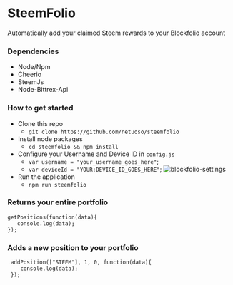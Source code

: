 # SteemFolio

Automatically add your claimed Steem rewards to your Blockfolio account

### Dependencies
- Node/Npm
- Cheerio
- SteemJs
- Node-Bittrex-Api

### How to get started
- Clone this repo
	- `git clone https://github.com/netuoso/steemfolio`
- Install node packages
	- `cd steemfolio && npm install`
- Configure your Username and Device ID in `config.js`
	- `var username = "your_username_goes_here"`;
	- `var deviceId = "YOUR:DEVICE_ID_GOES_HERE"`;
![blockfolio-settings](https://i.imgur.com/TwJrDJA.png)
- Run the application
  - `npm run steemfolio`

### Returns your entire portfolio
 ```
 getPositions(function(data){
 	console.log(data);
 });
```

### Adds a new position to your portfolio
```
 addPosition(["STEEM"], 1, 0, function(data){
 	console.log(data);
 });
```
